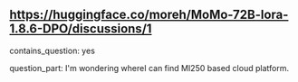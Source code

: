 ## https://huggingface.co/moreh/MoMo-72B-lora-1.8.6-DPO/discussions/1

contains_question: yes

question_part: I'm wondering whereI can find MI250 based cloud platform.